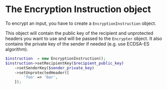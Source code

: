 The Encryption Instruction object
=================================

To encrypt an input, you have to create a `EncryptionInstruction` object.

This object will contain the public key of the recipient and unprotected headers you want to use and will be passed to the `Encrypter` object. It also contains the private key of the sender if needed (e.g. use ECDSA-ES algorithm).

```php
$instruction  = new EncryptionInstruction();
$instruction->setRecipientKey($recipient_public_key)
    ->setSenderKey($sender_private_key)
    ->setUnprotectedHeader([
        'foo' => 'bar',
    ]);
```
